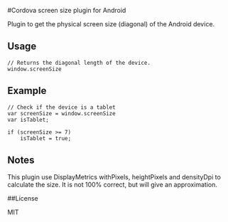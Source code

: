#Cordova screen size plugin for Android

Plugin to get the physical screen size (diagonal) of the Android device.
 
## Usage

	// Returns the diagonal length of the device.
	window.screenSize

## Example

	// Check if the device is a tablet
	var screenSize = window.screenSize
	var isTablet;

	if (screenSize >= 7)
		isTablet = true;

## Notes

This plugin use DisplayMetrics withPixels, heightPixels and densityDpi to calculate the size. It is not 100% correct, but will give an approximation.

##License

MIT